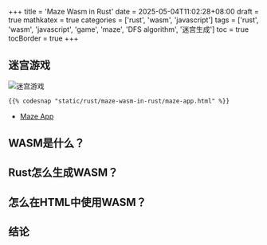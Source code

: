 +++
title = 'Maze Wasm in Rust'
date = 2025-05-04T11:02:28+08:00
draft = true
mathkatex = true
categories = ['rust', 'wasm', 'javascript']
tags = ['rust', 'wasm', 'javascript', 'game', 'maze', 'DFS algorithm', '迷宫生成']
toc = true
tocBorder = true
+++

## 迷宫游戏

![迷宫游戏](/rust/maze-wasm-in-rust/mazes/maze-41x41.png)

```html
{{% codesnap "static/rust/maze-wasm-in-rust/maze-app.html" %}}
```

- [Maze App](/rust/maze-wasm-in-rust/game.html)

## WASM是什么？

## Rust怎么生成WASM？

## 怎么在HTML中使用WASM？

## 结论
